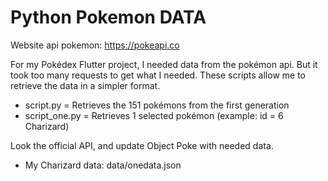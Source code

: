 # Python Pokemon DATA
Website api pokemon: https://pokeapi.co 

For my Pokédex Flutter project, I needed data from the pokémon api. But it took too many requests to get what I needed. These scripts allow me to retrieve the data in a simpler format.
- script.py = Retrieves the 151 pokémons from the first generation
- script_one.py = Retrieves 1 selected pokémon (example: id = 6 Charizard)

Look the official API, and update Object Poke with needed data.
- My Charizard data: data/onedata.json